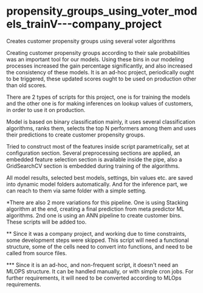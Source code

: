 # propensity_groups_using_voter_models_trainV---company_project
Creates customer propensity groups using several voter algorithms

Creating customer propensity groups according to their sale probabilities was an important tool for our models. Using these bins in our modeling processes increased the gain percentage significantly, and also increased the consistency of these models. It is an ad-hoc project, periodically ought to be triggered, these updated scores ought to be used on production other than old scores. 

There are 2 types of scripts for this project, one is for training the models and the other one is for making inferences on lookup values of customers, in order to use it on production.

Model is based on binary classification mainly, it uses several classification algorithms, ranks them, selects the top N performers among them and uses their predictions to create customer propensity groups. 

Tried to construct most of the features inside script parametrically, set at configuration section. Several preprocessing sections are applied, an embedded feature selection section is available inside the pipe, also a GridSearchCV section is embedded during training of the algorithms. 

All model results, selected best models, settings, bin values etc. are saved into dynamic model folders automatically. And for the inference part, we can reach to them via same folder with a simple setting. 

*There are also 2 more variations for this pipeline. One is using Stacking algorithm at the end, creating a final prediction from meta predictor ML algorithms. 2nd one is using an ANN pipeline to create customer bins. These scripts will be added too.

** Since it was a company project, and working due to time constraints, some development steps were skipped. This script will need a functional structure, some of the cells need to convert into functions, and need to be called from source files. 

*** Since it is an ad-hoc, and non-frequent script, it doesn't need an MLOPS structure. It can be handled manually, or with simple cron jobs. For further requirements, it will need to be converted according to MLOps requirements. 


